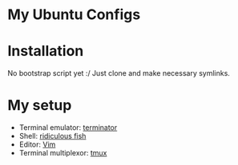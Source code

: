 My Ubuntu Configs
========

Installation
========
No bootstrap script yet :/
Just clone and make necessary symlinks.

My setup
========
* Terminal emulator: [terminator](http://gnometerminator.blogspot.com/p/introduction.html)
* Shell: [ridiculous fish](https://github.com/fish-shell/fish-shell)
* Editor: [Vim](http://www.vim.org)
* Terminal multiplexor: [tmux](http://tmux.sourceforge.net)
